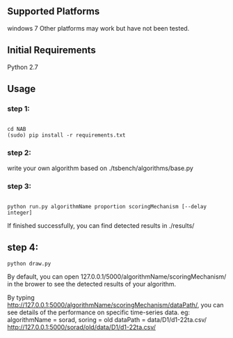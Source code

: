 ## Supported Platforms
windows 7
Other platforms may work but have not been tested.

## Initial Requirements
Python 2.7

## Usage
### step 1:
<pre><code>
cd NAB
(sudo) pip install -r requirements.txt
</code></pre>

### step 2:
write your own algorithm based on ./tsbench/algorithms/base.py

### step 3:
<pre><code>
python run.py algorithmName proportion scoringMechanism [--delay integer]</pre></code>
If finished successfully, you can find detected results in ./results/

## step 4:
<pre><code>python draw.py</pre></code>
By default, you can open 127.0.0.1/5000/algorithmName/scoringMechanism/ in the brower to see the detected results of your algorithm.

By typing http://127.0.0.1:5000/algorithmName/scoringMechanism/dataPath/, you can see details of the performance on specific time-series data.
eg:
algorithmName = sorad, soring = old dataPath = data/D1/d1-22ta.csv/
http://127.0.0.1:5000/sorad/old/data/D1/d1-22ta.csv/
